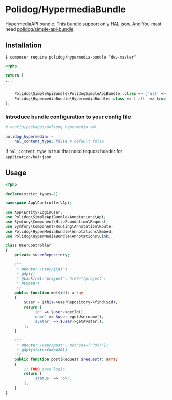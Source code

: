# Polidog/HypermediaBundle

HypermediaAPI bundle.
This bundle support only HAL json. And You mast need [polidog/simple-api-bundle](https://packagist.org/packages/polidog/simple-api-bundle)

## Installation

```shell script
$ composer require polidog/hypermedia-bundle "dev-master" 
```

```php
<?php

return [
...


    Polidog\SimpleApiBundle\PolidogSimpleApiBundle::class => ['all' => true],
    Polidog\HypermediaBundle\HypermediaBundle::class => ['all' => true]
];

```

### Introduce bundle configuration to your config file

```yaml
# config/packages/polidog_hypermedia.yml

polidog_hypermedia: ~
    hal_content_type: false # default false
```

If `hal_content_type` is true that need request header for `application/hal+json`.


## Usage

```php
<?php

declare(strict_types=1);

namespace App\Controller\Api;

use App\Entity\LoginUser;
use Polidog\SimpleApiBundle\Annotations\Api;
use Symfony\Component\HttpFoundation\Request;
use Symfony\Component\Routing\Annotation\Route;
use Polidog\HyperMediaBundle\Annotations\Embed;
use Polidog\HyperMediaBundle\Annotations\Link;

class UserController
{
    private $userRepository;

    /**
     * @Route("/user/{id}")
     * @Api()
     * @Link(rel="project", href="/project")
     * @Embed()  
     */
    public function me($id): array
    {
        $user = $this->userRepository->find($id);
        return [
            'id' => $user->getId(),
            'name' => $user->getUsername(),
            'avatar' => $user->getAvatar(),
        ];
    }

    /**
     * @Route("/user/post", methods={"POST"})
     * @Api(statusCode=201)
     */
    public function post(Request $request): array
    {
        // TODO save logic.
        return [
            'status' => 'ok',
        ];
    }
}

```
